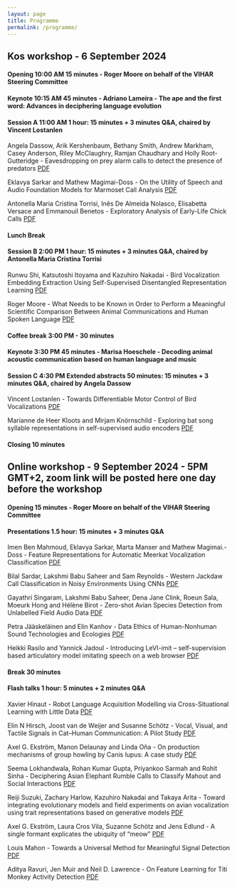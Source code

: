 ```yaml
---
layout: page
title: Programme
permalink: /programme/
---
```


## Kos workshop - 6 September 2024

#### Opening 10:00 AM 15 minutes - Roger Moore on behalf of the VIHAR Steering Committee

#### Keynote 10:15 AM 45 minutes - Adriano Lameira - The ape and the first word: Advances in deciphering language evolution

#### Session A 11:00 AM 1 hour: 15 minutes + 3 minutes Q&A, chaired by Vincent Lostanlen

Angela Dassow, Arik Kershenbaum, Bethany Smith, Andrew Markham, Casey Anderson, Riley McClaughry, Ramjan Chaudhary and Holly Root-Gutteridge - Eavesdropping on prey alarm calls to detect the presence of predators [PDF](https://drive.google.com/file/d/1xFdX0qIeKrhfKKrjSwmom76sNhmuIP8Y/view?usp=sharing)

Eklavya Sarkar and Mathew Magimai-Doss - On the Utility of Speech and Audio Foundation Models for Marmoset Call Analysis [PDF](https://drive.google.com/file/d/1wgeWHyUNHdq0L2VwZ-BFrQA-AU5TFPTk/view?usp=drive_link)

Antonella Maria Cristina Torrisi, Inês De Almeida Nolasco, Elisabetta Versace and Emmanouil Benetos - Exploratory Analysis of Early-Life Chick Calls [PDF](https://drive.google.com/file/d/13kiUklnpmSaoWwF24E5ASchjbvlXfftT/view?usp=drive_link)

#### Lunch Break 

#### Session B 2:00 PM 1 hour: 15 minutes + 3 minutes Q&A, chaired by Antonella Maria Cristina Torrisi

Runwu Shi, Katsutoshi Itoyama and Kazuhiro Nakadai - Bird Vocalization Embedding Extraction Using Self-Supervised Disentangled Representation Learning [PDF](https://drive.google.com/file/d/1eQN-DyKuM0YuV6PiK_yl3LfkQENH2sd1/view?usp=drive_link)

Roger Moore - What Needs to be Known in Order to Perform a Meaningful Scientific Comparison Between Animal Communications and Human Spoken Language [PDF](https://drive.google.com/file/d/1rY1OnNUxJx1jkjXLUnF-rs0nZycihYoO/view?usp=drive_link)

#### Coffee break 3:00 PM - 30 minutes

#### Keynote 3:30 PM 45 minutes - Marisa Hoeschele - Decoding animal acoustic communication based on human language and music

#### Session C 4:30 PM Extended abstracts 50 minutes: 15 minutes + 3 minutes Q&A, chaired by Angela Dassow

Vincent Lostanlen - Towards Differentiable Motor Control of Bird Vocalizations [PDF](https://drive.google.com/file/d/1gthXMJYMdLGaHc5zAgHebJUtHnnDn8C2/view?usp=drive_link)

Marianne de Heer Kloots and Mirjam Knörnschild - Exploring bat song syllable representations in self-supervised audio encoders [PDF](https://drive.google.com/file/d/1eRP1HSiWtJQNkqgCwMylE6g6kuCvYKS6/view?usp=drive_link)

#### Closing 10 minutes 

## Online workshop - 9 September 2024 - 5PM GMT+2, zoom link will be posted here one day before the workshop

#### Opening 15 minutes - Roger Moore on behalf of the VIHAR Steering Committee

#### Presentations 1.5 hour: 15 minutes + 3 minutes Q&A

Imen Ben Mahmoud, Eklavya Sarkar, Marta Manser and Mathew Magimai.-Doss	- Feature Representations for Automatic Meerkat Vocalization Classification	[PDF](https://drive.google.com/file/d/1CfQp8cSpAZ5_1V-OcNmduV8SbTxjfHdn/view?usp=drive_link)	

Bilal Sardar, Lakshmi Babu Saheer and Sam Reynolds - Western Jackdaw Call Classification in Noisy Environments Using CNNs [PDF](https://drive.google.com/file/d/1pYIqRlALPg0WOqSeXxVqdPV8Je3WhcXn/view?usp=drive_link)	

Gayathri Singaram, Lakshmi Babu Saheer, Dena Jane Clink, Roeun Sala, Moeurk Hong and Hélène Birot - Zero-shot Avian Species Detection from Unlabelled Field Audio Data [PDF](https://drive.google.com/file/d/1Oezme-Sp9nL-qLmTZ1PMZ6q63eusnWA7/view?usp=drive_link)

Petra Jääskeläinen and Elin Kanhov - Data Ethics of Human-Nonhuman Sound Technologies and Ecologies [PDF](https://drive.google.com/file/d/1BioGw-KGrZHIG_M0MzAHJ09UBEbm60TD/view?usp=drive_link)

Heikki Rasilo and Yannick Jadoul - Introducing LeVI-imit – self-supervision based articulatory model imitating speech on a web browser [PDF](https://drive.google.com/file/d/1bTYoJOK2Jot4C5jpVVPLRh390JQxj4T7/view?usp=drive_link)

#### Break 30 minutes

#### Flash talks 1 hour: 5 minutes + 2 minutes Q&A

Xavier Hinaut - Robot Language Acquisition Modelling via Cross-Situational Learning with Little Data [PDF](https://drive.google.com/file/d/1c1_KeugAYwuBcgfoBkkQtfDQxs9iL1Qt/view?usp=drive_link)		

Elin N Hirsch, Joost van de Weijer and Susanne Schötz - Vocal, Visual, and Tactile Signals in Cat–Human Communication: A Pilot Study [PDF](https://drive.google.com/file/d/12WRksvc8o5WwpWzFbMon-szfA1blzch-/view?usp=drive_link)

Axel G. Ekström, Manon Delaunay and Linda Oña - On production mechanisms of group howling by Canis lupus: A case study [PDF](https://drive.google.com/file/d/1P8DH8Q5R4q1uIbcUWfRySgbGS9kOUBuG/view?usp=drive_link)

Seema Lokhandwala, Rohan Kumar Gupta, Priyankoo Sarmah and Rohit Sinha - Deciphering Asian Elephant Rumble Calls to Classify Mahout and Social Interactions	[PDF](https://drive.google.com/file/d/1Z6i_Dp2CkgEs5BeYIt2-pc4xAeykI9G8/view?usp=drive_link)

Reiji Suzuki, Zachary Harlow, Kazuhiro Nakadai and Takaya Arita	- Toward integrating evolutionary models and field experiments on avian vocalization using trait representations based on generative models	[PDF](https://drive.google.com/file/d/1S0VUVAKDCLfSrl1fB7GUBE4a-_rsW-0Z/view?usp=drive_link)	 

Axel G. Ekström, Laura Cros Vila, Suzanne Schötz and Jens Edlund - A single formant explicates the ubiquity of “meow” [PDF](https://drive.google.com/file/d/1Q9SHsNXqZkBVxTOeBYOH_auFCWpttteW/view?usp=drive_link)

Louis Mahon - Towards a Universal Method for Meaningful Signal Detection [PDF](https://drive.google.com/file/d/1ly3WWBnfWAg9p-dnBdUp_Mnbhr8I3cUA/view?usp=drive_link)

Aditya Ravuri, Jen Muir and Neil D. Lawrence - On Feature Learning for Titi Monkey Activity Detection [PDF](https://drive.google.com/file/d/1Gb_7GVDfNCliatowfZ8d41Df36jXmXcI/view?usp=drive_link) 



